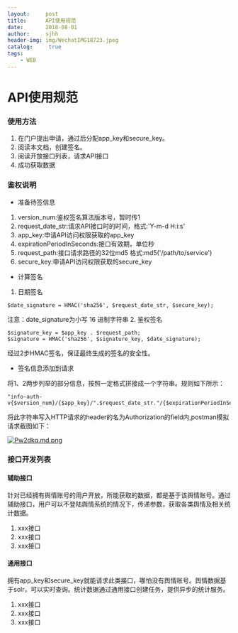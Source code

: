 ```yaml
---
layout:     post
title:      API使用规范
date:       2018-08-01
author:     sjhh
header-img: img/WechatIMG18723.jpeg
catalog: 	 true
tags:
    - WEB
---
```


# API使用规范

### 使用方法

1. 在门户提出申请，通过后分配app_key和secure_key。
2. 阅读本文档，创建签名。
3. 阅读开放接口列表，请求API接口
4. 成功获取数据

### 鉴权说明

- 准备待签信息
1. version_num:鉴权签名算法版本号，暂时传1
2. request_date_str:请求API接口时的时间，格式:'Y-m-d H:i:s'
3. app_key:申请API访问权限获取的app_key
4. expirationPeriodInSeconds:接口有效期，单位秒
5. request_path:接口请求路径的32位md5 格式:md5('/path/to/service')
6. secure_key:申请API访问权限获取的secure_key

- 计算签名
1. 日期签名
```
$date_signature = HMAC('sha256', $request_date_str, $secure_key);
```
注意：date_signature为小写 16 进制字符串
2. 鉴权签名
```
$signature_key = $app_key . $request_path;
$signature = HMAC('sha256', $signature_key, $date_signature);
```
经过2步HMAC签名，保证最终生成的签名的安全性。

- 签名信息添加到请求

将1、2两步列举的部分信息，按照一定格式拼接成一个字符串。规则如下所示：

```
"info-auth-v{$version_num}/{$app_key}/".$request_date_str."/{$expirationPeriodInSeconds}/{$request_path}/{$signature}"

```
将此字符串写入HTTP请求的header的名为Authorization的field内,postman模拟请求截图如下：

[![Pw2dkq.md.png](https://s1.ax1x.com/2018/08/01/Pw2dkq.md.png)](https://imgchr.com/i/Pw2dkq)


### 接口开发列表

#### 辅助接口
针对已经拥有舆情账号的用户开放，所能获取的数据，都是基于该舆情账号。通过辅助接口，用户可以不登陆舆情系统的情况下，传递参数，获取各类舆情及相关统计数据。
1. xxx接口
2. xxx接口
3. xxx接口
#### 通用接口
拥有app_key和secure_key就能请求此类接口，哪怕没有舆情账号。舆情数据基于solr，可以实时查询。统计数据通过通用接口创建任务，提供异步的统计服务。
1. xxx接口
2. xxx接口
3. xxx接口
